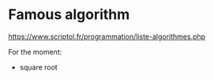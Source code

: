 # Famous algorithm

https://www.scriptol.fr/programmation/liste-algorithmes.php

For the moment:
  * square root
